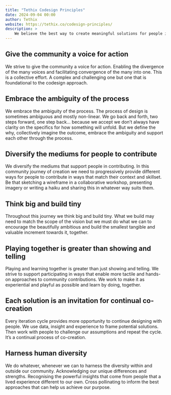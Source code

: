 ```yaml
---
title: "Tethix Codesign Principles"
date: 2024-09-04 00:00
author: Tethix
website: https://tethix.co/codesign-principles/
description: >
    We believe the best way to create meaningful solutions for people is to design with them. Our 7 principles guide us in this process.
---
```


## Give the community a voice for action

We strive to give the community a voice for action. Enabling the divergence of the many voices and facilitating convergence of the many into one. This is a collective effort. A complex and challenging one but one that is foundational to the codesign approach.

## Embrace the ambiguity of the process

We embrace the ambiguity of the process. The process of design is sometimes ambiguous and mostly non-linear. We go back and forth, two steps forward, one step back… because we accept we don’t always have clarity on the specifics for how something will unfold. But we define the why, collectively imagine the outcome, embrace the ambiguity and support each other through the process.

## Diversify the mediums for people to contribute

We diversify the mediums that support people in contributing. In this community journey of creation we need to progressively provide different ways for people to contribute in ways that match their context and skillset. Be that sketching a wireframe in a collaborative workshop, presenting imagery or writing a haiku and sharing this in whatever way suits them.

## Think big and build tiny

Throughout this journey we think big and build tiny. What we build may need to match the scope of the vision but we must do what we can to encourage the beautifully ambitious and build the smallest tangible and valuable increment towards it, together.

## Playing together is greater than showing and telling

Playing and learning together is greater than just showing and telling. We strive to support participating in ways that enable more tactile and hands-on approaches to community contributions. We work to make it as experiential and playful as possible and learn by doing, together.

## Each solution is an invitation for continual co-creation

Every iteration cycle provides more opportunity to continue designing with people. We use data, insight and experience to frame potential solutions. Then work with people to challenge our assumptions and repeat the cycle. It’s a continual process of co-creation.

## Harness human diversity

We do whatever, whenever we can to harness the diversity within and outside our community. Acknowledging our unique differences and strengths. Recognising the powerful insights that come from people that a lived experience different to our own. Cross pollinating to inform the best approaches that can help us achieve our purpose.